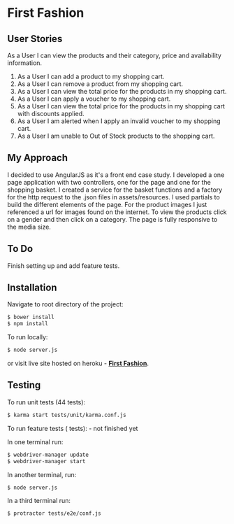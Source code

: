 First Fashion
=============

User Stories
------------

As a User I can view the products and their category, price and availability
information.

1. As a User I can add a product to my shopping cart.
2. As a User I can remove a product from my shopping cart.
3. As a User I can view the total price for the products in my shopping
cart.
4. As a User I can apply a voucher to my shopping cart.
5. As a User I can view the total price for the products in my shopping cart
with discounts applied.
6. As a User I am alerted when I apply an invalid voucher to my shopping
cart.
7. As a User I am unable to Out of Stock products to the shopping cart.

My Approach
-----------

I decided to use AngularJS as it's a front end case study. I developed a one page application with two controllers, one for the page and one for the shopping basket. I created a service for the basket functions and a factory for the http request to the .json files in assets/resources. I used partials to build the different elements of the page. For the product images I just referenced a url for images found on the internet. To view the products click on a gender and then click on a category. The page is fully responsive to the media size.

To Do
-----

Finish setting up and add feature tests.

Installation
------------

Navigate to root directory of the project:

```sh
$ bower install 
$ npm install
```
To run locally:

```sh
$ node server.js
```
or visit live site hosted on heroku - [**First Fashion**](https://polar-plains-66246.herokuapp.com/).

Testing
-------

To run unit tests (44 tests):

```sh
$ karma start tests/unit/karma.conf.js
```


To run feature tests ( tests): - not finished yet

In one terminal run:
```sh
$ webdriver-manager update
$ webdriver-manager start
```
In another terminal, run:
```sh
$ node server.js
```
In a third terminal run:
```sh
$ protractor tests/e2e/conf.js
```